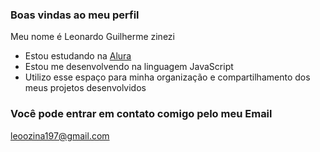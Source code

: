 ### Boas vindas ao meu perfil 

Meu nome é Leonardo Guilherme zinezi

- Estou estudando na [Alura](https://www.alura.com.br)
- Estou me desenvolvendo na linguagem JavaScript
- Utilizo esse espaço para minha organização e compartilhamento dos meus projetos desenvolvidos

### Você pode entrar em contato comigo pelo meu Email

leoozina197@gmail.com
